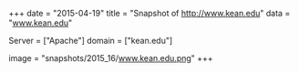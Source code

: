 
+++
date = "2015-04-19"
title = "Snapshot of http://www.kean.edu"
data = "www.kean.edu"

Server = ["Apache"]
domain = ["kean.edu"]

  image = "snapshots/2015_16/www.kean.edu.png"
+++
#
